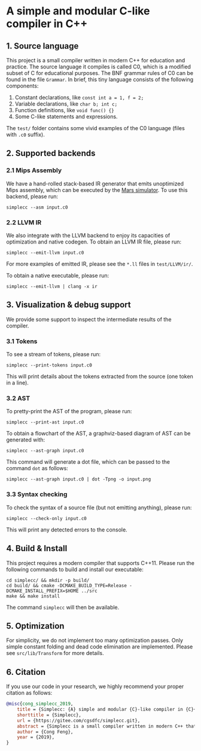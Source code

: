 # A simple and modular C-like compiler in C++

## 1. Source language

This project is a small compiler written in modern C++ for education and practice. The source language it compiles is called C0, which is a modified subset of C for educational purposes. The BNF grammar rules of C0 can be found in the file ``Grammar``. In brief, this tiny language consists of the following components:

1. Constant declarations, like `const int a = 1, f = 2;`
2. Variable declarations, like `char b; int c;`
3. Function definitions, like `void func() {}`
4. Some C-like statements and expressions. 

The ``test/`` folder contains some vivid examples of the C0 language (files with ``.c0`` suffix).


## 2. Supported backends

### 2.1 Mips Assembly

We have a hand-rolled stack-based IR generator that emits unoptimized Mips assembly, which can be executed by the [Mars simulator](https://courses.missouristate.edu/KenVollmar/MARS). To use this backend, please run:
```
simplecc --asm input.c0
```

### 2.2 LLVM IR

We also integrate with the LLVM backend to enjoy its capacities of optimization and native codegen. To obtain an LLVM IR file, please run:
```
simplecc --emit-llvm input.c0
```
For more examples of emitted IR, please see the `*.ll` files in `test/LLVM/ir/`.

To obtain a native executable, please run:
```
simplecc --emit-llvm | clang -x ir
```


## 3. Visualization & debug support

We provide some support to inspect the intermediate results of the compiler. 

### 3.1 Tokens
To see a stream of tokens, please run:
```
simplecc --print-tokens input.c0
```
This will print details about the tokens extracted from the source (one token in a line).

### 3.2 AST

To pretty-print the AST of the program, please run:
```
simplecc --print-ast input.c0
```

To obtain a flowchart of the AST, a graphviz-based diagram of AST can be generated with:
```
simplecc --ast-graph input.c0
```
This command will generate a dot file, which can be passed to the command ``dot`` as follows:
```
simplecc --ast-graph input.c0 | dot -Tpng -o input.png
```


### 3.3 Syntax checking

To check the syntax of a source file (but not emitting anything), please run:
```
simplecc --check-only input.c0
```
This will print any detected errors to the console.


## 4. Build & Install

This project requires a modern compiler that supports C++11. Please run the following commands to build and install our executable:
```
cd simplecc/ && mkdir -p build/
cd build/ && cmake -DCMAKE_BUILD_TYPE=Release -DCMAKE_INSTALL_PREFIX=$HOME ../src
make && make install
```
The command `simplecc` will then be available.


## 5. Optimization

For simplicity, we do not implement too many optimization passes. Only simple constant folding and dead code elimination are implemented. Please see `src/lib/Transform` for more details.


## 6. Citation

If you use our code in your research, we highly recommend your proper citation as follows:

```bibtex
@misc{cong_simplecc_2019,
	title = {Simplecc: {A} simple and modular {C}-like compiler in {C}++},
	shorttitle = {Simplecc},
	url = {https://gitee.com/cgsdfc/simplecc.git},
	abstract = {Simplecc is a small compiler written in modern C++ that compiles an educational C-like language C0. It has a primary backend that emits stack-based unoptimized Mips assembly. It also integrates with an external LLVM backend that enables optimization and native codegen. Internally it uses a generated parser and generated abstract syntax tree with other important components written in an object-oriented style.},
	author = {Cong Feng},
	year = {2019},
}
```